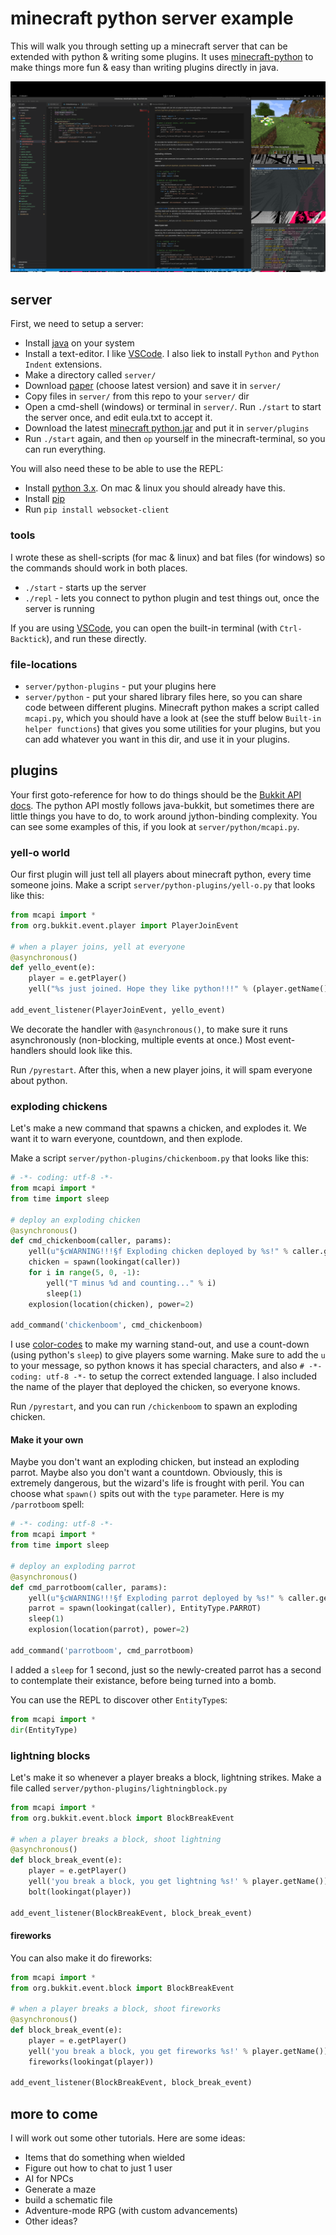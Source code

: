 # minecraft python server example

This will walk you through setting up a minecraft server that can be extended with python & writing some plugins. It uses [minecraft-python](https://github.com/Macuyiko/minecraft-python) to make things more fun & easy than writing plugins directly in java.

![my dev-environment](./screenshots/1.png)

## server

First, we need to setup a server:

* Install [java](https://www.java.com/ES/download/) on your system
* Install a text-editor. I like [VSCode](https://code.visualstudio.com/). I also liek to install `Python` and `Python Indent` extensions.
* Make a directory called `server/`
* Download [paper](https://papermc.io/downloads) (choose latest version) and save it in `server/`
* Copy files in `server/` from this repo to your `server/` dir
* Open a cmd-shell (windows) or terminal in `server/`. Run `./start` to start the server once, and edit eula.txt to accept it.
* Download the latest [minecraft python.jar](https://github.com/Macuyiko/minecraft-python/releases) and put it in `server/plugins`
* Run `./start` again, and then `op` yourself in the minecraft-terminal, so you can run everything.

You will also need these to be able to use the REPL:

* Install [python 3.x](https://www.python.org/downloads/). On mac & linux you should already have this.
* Install [pip](https://pip.pypa.io/en/stable/installing/)
* Run `pip install websocket-client`


### tools

I wrote these as shell-scripts (for mac & linux) and bat files (for windows) so the commands should work in both places.

* `./start` - starts up the server
* `./repl` - lets you connect to python plugin and test things out, once the server is running


If you are using [VSCode](https://code.visualstudio.com/), you can open the built-in terminal (with `Ctrl-Backtick`), and run these directly.

### file-locations

* `server/python-plugins` - put your plugins here
* `server/python` - put your shared library files here, so you can share code between different plugins. Minecraft python makes a script called `mcapi.py`, which you should have a look at (see the stuff below `Built-in helper functions`) that gives you some utilities for your plugins, but you can add whatever you want in this dir, and use it in your plugins.

## plugins

Your first goto-reference for how to do things should be the [Bukkit API docs](https://hub.spigotmc.org/javadocs/bukkit/index.html). The python API mostly follows java-bukkit, but sometimes there are little things you have to do, to work around jython-binding complexity. You can see some examples of this, if you look at `server/python/mcapi.py`.

### yell-o world

Our first plugin will just tell all players about minecraft python, every time someone joins. Make a script `server/python-plugins/yell-o.py` that looks like this:

```python
from mcapi import *
from org.bukkit.event.player import PlayerJoinEvent

# when a player joins, yell at everyone
@asynchronous()
def yello_event(e):
    player = e.getPlayer()
    yell("%s just joined. Hope they like python!!!" % (player.getName()))

add_event_listener(PlayerJoinEvent, yello_event)
```

We decorate the handler with `@asynchronous()`, to make sure it runs asynchronously (non-blocking, multiple events at once.) Most event-handlers should look like this.

Run `/pyrestart`. After this, when a new player joins, it will spam everyone about python. 


### exploding chickens

Let's make a new command that spawns a chicken, and explodes it. We want it to warn everyone, countdown, and then explode.

Make a script `server/python-plugins/chickenboom.py` that looks like this:

```python
# -*- coding: utf-8 -*-
from mcapi import *
from time import sleep

# deploy an exploding chicken
@asynchronous()
def cmd_chickenboom(caller, params):
    yell(u"§cWARNING!!!§f Exploding chicken deployed by %s!" % caller.getName())
    chicken = spawn(lookingat(caller))
    for i in range(5, 0, -1):
        yell("T minus %d and counting..." % i)
        sleep(1)
    explosion(location(chicken), power=2)

add_command('chickenboom', cmd_chickenboom)
```

I use [color-codes](https://www.digminecraft.com/lists/color_list_pc.php) to make my warning stand-out, and use a count-down (using python's `sleep`) to give players some warning. Make sure to add the `u` to your message, so python knows it has special characters, and also `# -*- coding: utf-8 -*-` to setup the correct extended language. I also included the name of the player that deployed the chicken, so everyone knows.

Run `/pyrestart`, and you can run `/chickenboom` to spawn an exploding chicken.

#### Make it your own

Maybe you don't want an exploding chicken, but instead an exploding parrot. Maybe also you don't want a countdown. Obviously, this is extremely dangerous, but the wizard's life is frought with peril. You can choose what `spawn()` spits out with the `type` parameter. Here is my `/parrotboom` spell:

```python
# -*- coding: utf-8 -*-
from mcapi import *
from time import sleep

# deploy an exploding parrot
@asynchronous()
def cmd_parrotboom(caller, params):
    yell(u"§cWARNING!!!§f Exploding parrot deployed by %s!" % caller.getName())
    parrot = spawn(lookingat(caller), EntityType.PARROT)
    sleep(1)
    explosion(location(parrot), power=2)

add_command('parrotboom', cmd_parrotboom)
```

I added a `sleep` for 1 second, just so the newly-created parrot has a second to contemplate their existance, before being turned into a bomb.

You can use the REPL to discover other `EntityType`s:

```python
from mcapi import *
dir(EntityType)
```


### lightning blocks

Let's make it so whenever a player breaks a block, lightning strikes. Make a file called `server/python-plugins/lightningblock.py`

```python
from mcapi import *
from org.bukkit.event.block import BlockBreakEvent

# when a player breaks a block, shoot lightning
@asynchronous()
def block_break_event(e):
    player = e.getPlayer()
    yell('you break a block, you get lightning %s!' % player.getName())
    bolt(lookingat(player))

add_event_listener(BlockBreakEvent, block_break_event)
```

#### fireworks

You can also make it do fireworks:

```python
from mcapi import *
from org.bukkit.event.block import BlockBreakEvent

# when a player breaks a block, shoot fireworks
@asynchronous()
def block_break_event(e):
    player = e.getPlayer()
    yell('you break a block, you get fireworks %s!' % player.getName())
    fireworks(lookingat(player))

add_event_listener(BlockBreakEvent, block_break_event)
```

## more to come

I will work out some other tutorials. Here are some ideas:

* Items that do something when wielded
* Figure out how to chat to just 1 user
* AI for NPCs
* Generate a maze
* build a schematic file
* Adventure-mode RPG (with custom advancements)
* Other ideas?